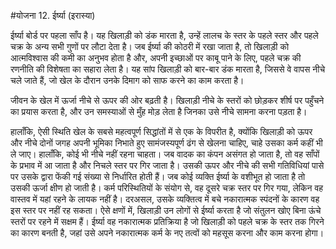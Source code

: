 #योजना 12. ईर्ष्या (इरास्या)

ईर्ष्या बोर्ड पर पहला साँप है। यह खिलाड़ी को डंक मारता है, उन्हें लालच के स्तर के पहले स्तर और पहले चक्र के अन्य सभी गुणों पर लौटा देता है। जब ईर्ष्या की कोठरी में रखा जाता है, तो खिलाड़ी को आत्मविश्वास की कमी का अनुभव होता है और, अपनी इच्छाओं पर काबू पाने के लिए, पहले चक्र की रणनीति की विशेषता का सहारा लेता है। यह सांप खिलाड़ी को बार-बार डंक मारता है, जिससे वे वापस नीचे चले जाते हैं, जो खेल के दौरान उनके दिमाग को साफ करने का काम करता है।

जीवन के खेल में ऊर्जा नीचे से ऊपर की ओर बढ़ती है। खिलाड़ी नीचे के स्तरों को छोड़कर शीर्ष पर पहुँचने का प्रयास करता है, और उन समस्याओं से मुँह मोड़ लेता है जिनका उसे नीचे सामना करना पड़ता है।

हालाँकि, ऐसी स्थिति खेल के सबसे महत्वपूर्ण सिद्धांतों में से एक के विपरीत है, क्योंकि खिलाड़ी को ऊपर और नीचे दोनों जगह अपनी भूमिका निभाते हुए सामंजस्यपूर्ण ढंग से खेलना चाहिए, चाहे उसका कर्म कहीं भी ले जाए। हालाँकि, कोई भी नीचे नहीं रहना चाहता। जब वादक का कंपन असंगत हो जाता है, तो वह साँपों के प्रभाव में आ जाता है और निचले स्तर पर गिर जाता है। उसकी ऊपर और नीचे की सभी गतिविधियां पासे पर उसके द्वारा फेंकी गई संख्या से निर्धारित होती हैं। जब कोई व्यक्ति ईर्ष्या के वशीभूत हो जाता है तो उसकी ऊर्जा क्षीण हो जाती है। कर्म परिस्थितियों के संयोग से, वह दूसरे चक्र स्तर पर गिर गया, लेकिन वह वास्तव में यहां रहने के लायक नहीं है। दरअसल, उसके व्यक्तित्व में बचे नकारात्मक स्पंदनों के कारण वह इस स्तर पर नहीं रह सकता। ऐसे क्षणों में, खिलाड़ी उन लोगों से ईर्ष्या करता है जो संतुलन खोए बिना ऊंचे स्तरों पर रहने में सक्षम हैं। ईर्ष्या वह नकारात्मक प्रतिक्रिया है जो खिलाड़ी को पहले चक्र के स्तर तक गिरने का कारण बनती है, जहां उसे अपने नकारात्मक कर्म के नए तत्वों को महसूस करना और काम करना होगा।
